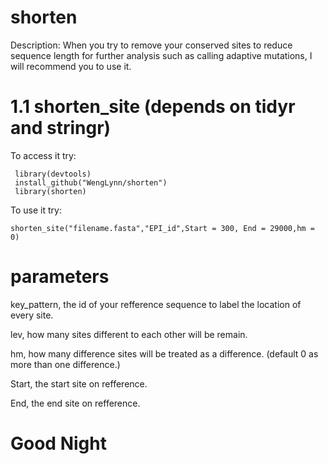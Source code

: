 # shorten

Description: When you try to remove your conserved sites to reduce sequence length for further analysis such as calling adaptive mutations, I will recommend you to use it.

# 1.1 shorten_site (depends on tidyr and stringr)

To access it try:

     library(devtools)
     install_github("WengLynn/shorten")
     library(shorten)

To use it try:

    shorten_site("filename.fasta","EPI_id",Start = 300, End = 29000,hm = 0)

# parameters
  
  key_pattern, the id of your refference sequence to label the location of every site.

  lev, how many sites different to each other will be remain.

  hm, how many difference sites will be treated as a difference. (default 0 as more than one difference.)
  
  Start, the start site on refference.
  
  End, the end site on refference.

# Good Night
